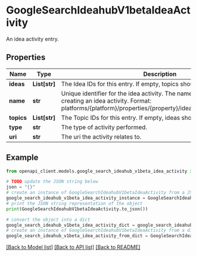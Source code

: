 # GoogleSearchIdeahubV1betaIdeaActivity

An idea activity entry.

## Properties

Name | Type | Description | Notes
------------ | ------------- | ------------- | -------------
**ideas** | **List[str]** | The Idea IDs for this entry. If empty, topics should be set. | [optional] 
**name** | **str** | Unique identifier for the idea activity. The name is ignored when creating an idea activity. Format: platforms/{platform}/properties/{property}/ideaActivities/{idea_activity} | [optional] 
**topics** | **List[str]** | The Topic IDs for this entry. If empty, ideas should be set. | [optional] 
**type** | **str** | The type of activity performed. | [optional] 
**uri** | **str** | The uri the activity relates to. | [optional] 

## Example

```python
from openapi_client.models.google_search_ideahub_v1beta_idea_activity import GoogleSearchIdeahubV1betaIdeaActivity

# TODO update the JSON string below
json = "{}"
# create an instance of GoogleSearchIdeahubV1betaIdeaActivity from a JSON string
google_search_ideahub_v1beta_idea_activity_instance = GoogleSearchIdeahubV1betaIdeaActivity.from_json(json)
# print the JSON string representation of the object
print(GoogleSearchIdeahubV1betaIdeaActivity.to_json())

# convert the object into a dict
google_search_ideahub_v1beta_idea_activity_dict = google_search_ideahub_v1beta_idea_activity_instance.to_dict()
# create an instance of GoogleSearchIdeahubV1betaIdeaActivity from a dict
google_search_ideahub_v1beta_idea_activity_from_dict = GoogleSearchIdeahubV1betaIdeaActivity.from_dict(google_search_ideahub_v1beta_idea_activity_dict)
```
[[Back to Model list]](../README.md#documentation-for-models) [[Back to API list]](../README.md#documentation-for-api-endpoints) [[Back to README]](../README.md)


